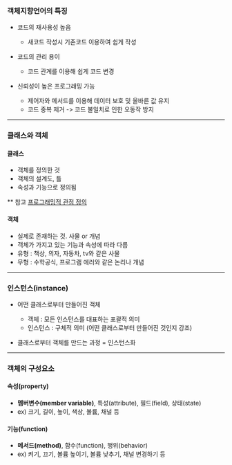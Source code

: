 ### 객체지향언어의 특징
  - 코드의 재사용성 높음
    - 새코드 작성시 기존코드 이용하여 쉽게 작성
      
  - 코드의 관리 용이
    - 코드 관계를 이용해 쉽게 코드 변경
      
  - 신뢰성이 높은 프로그래밍 가능
    - 제어자와 메서드를 이용해 데이터 보호 및 올바른 값 유지
    - 코드 중복 제거 -> 코드 불일치로 인한 오동작 방지


---

### 클래스와 객체
#### 클래스
  - 객체를 정의한 것
  - 객체의 설계도, 틀
  - 속성과 기능으로 정의됨

    
** 참고 [프로그래밍적 관점 정의](https://github.com/silverywaves/IT_ACADEMY/blob/3574239088cdd34f19b812b9b5083ff7e65f7c92/JAVA/ch6/TimeTest.java)

#### 객체
  - 실제로 존재하는 것. 사물 or 개념
  - 객체가 가지고 있는 기능과 속성에 따라 다름
  - 유형 : 책상, 의자, 자동차, tv와 같은 사물
  - 무형 : 수학공식, 프로그램 에러와 같은 논리나 개념


---

### 인스턴스(instance)
  - 어떤 클래스로부터 만들어진 객체
    - 객체 : 모든 인스턴스를 대표하는 포괄적 의미
    - 인스턴스 : 구체적 의미 (어떤 클래스로부터 만들어진 것인지 강조)
      
  - 클래스로부터 객체를 만드는 과정 = 인스턴스화


---

### 객체의 구성요소
#### 속성(property)
  - **멤버변수(member variable)**, 특성(attribute), 필드(field), 상태(state)
  - ex) 크기, 길이, 높이, 색상, 볼륨, 채널 등

#### 기능(function)
  - **메서드(method)**, 함수(function), 행위(behavior)
  - ex) 켜기, 끄기, 볼륨 높이기, 볼륨 낮추기, 채널 변경하기 등

